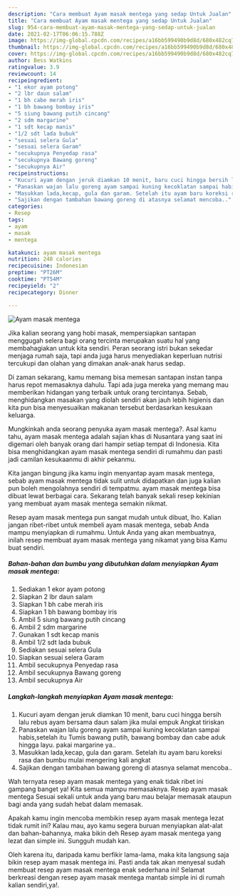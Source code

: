 ```yaml
---
description: "Cara membuat Ayam masak mentega yang sedap Untuk Jualan"
title: "Cara membuat Ayam masak mentega yang sedap Untuk Jualan"
slug: 954-cara-membuat-ayam-masak-mentega-yang-sedap-untuk-jualan
date: 2021-02-17T06:06:15.788Z
image: https://img-global.cpcdn.com/recipes/a16bb599490b9d8d/680x482cq70/ayam-masak-mentega-foto-resep-utama.jpg
thumbnail: https://img-global.cpcdn.com/recipes/a16bb599490b9d8d/680x482cq70/ayam-masak-mentega-foto-resep-utama.jpg
cover: https://img-global.cpcdn.com/recipes/a16bb599490b9d8d/680x482cq70/ayam-masak-mentega-foto-resep-utama.jpg
author: Bess Watkins
ratingvalue: 3.9
reviewcount: 14
recipeingredient:
- "1 ekor ayam potong"
- "2 lbr daun salam"
- "1 bh cabe merah iris"
- "1 bh bawang bombay iris"
- "5 siung bawang putih cincang"
- "2 sdm margarine"
- "1 sdt kecap manis"
- "1/2 sdt lada bubuk"
- "sesuai selera Gula"
- "sesuai selera Garam"
- "secukupnya Penyedap rasa"
- "secukupnya Bawang goreng"
- "secukupnya Air"
recipeinstructions:
- "Kucuri ayam dengan jeruk diamkan 10 menit, baru cuci hingga bersih lalu rebus ayam bersama daun salam jika mulai empuk Angkat tiriskan"
- "Panaskan wajan lalu goreng ayam sampai kuning kecoklatan sampai habis,setelah itu Tumis bawang putih, bawang bombay dan cabe aduk hingga layu. pakai margarine ya.."
- "Masukkan lada,kecap, gula dan garam. Setelah itu ayam baru koreksi rasa dan bumbu mulai mengering kali angkat"
- "Sajikan dengan tambahan bawang goreng di atasnya selamat mencoba.."
categories:
- Resep
tags:
- ayam
- masak
- mentega

katakunci: ayam masak mentega 
nutrition: 248 calories
recipecuisine: Indonesian
preptime: "PT26M"
cooktime: "PT54M"
recipeyield: "2"
recipecategory: Dinner

---
```



![Ayam masak mentega](https://img-global.cpcdn.com/recipes/a16bb599490b9d8d/680x482cq70/ayam-masak-mentega-foto-resep-utama.jpg)

Jika kalian seorang yang hobi masak, mempersiapkan santapan menggugah selera bagi orang tercinta merupakan suatu hal yang membahagiakan untuk kita sendiri. Peran seorang istri bukan sekedar menjaga rumah saja, tapi anda juga harus menyediakan keperluan nutrisi tercukupi dan olahan yang dimakan anak-anak harus sedap.

Di zaman  sekarang, kamu memang bisa memesan santapan instan tanpa harus repot memasaknya dahulu. Tapi ada juga mereka yang memang mau memberikan hidangan yang terbaik untuk orang tercintanya. Sebab, menghidangkan masakan yang diolah sendiri akan jauh lebih higienis dan kita pun bisa menyesuaikan makanan tersebut berdasarkan kesukaan keluarga. 



Mungkinkah anda seorang penyuka ayam masak mentega?. Asal kamu tahu, ayam masak mentega adalah sajian khas di Nusantara yang saat ini digemari oleh banyak orang dari hampir setiap tempat di Indonesia. Kita bisa menghidangkan ayam masak mentega sendiri di rumahmu dan pasti jadi camilan kesukaanmu di akhir pekanmu.

Kita jangan bingung jika kamu ingin menyantap ayam masak mentega, sebab ayam masak mentega tidak sulit untuk didapatkan dan juga kalian pun boleh mengolahnya sendiri di tempatmu. ayam masak mentega bisa dibuat lewat berbagai cara. Sekarang telah banyak sekali resep kekinian yang membuat ayam masak mentega semakin nikmat.

Resep ayam masak mentega pun sangat mudah untuk dibuat, lho. Kalian jangan ribet-ribet untuk membeli ayam masak mentega, sebab Anda mampu menyiapkan di rumahmu. Untuk Anda yang akan membuatnya, inilah resep membuat ayam masak mentega yang nikamat yang bisa Kamu buat sendiri.

<!--inarticleads1-->

##### Bahan-bahan dan bumbu yang dibutuhkan dalam menyiapkan Ayam masak mentega:

1. Sediakan 1 ekor ayam potong
1. Siapkan 2 lbr daun salam
1. Siapkan 1 bh cabe merah iris
1. Siapkan 1 bh bawang bombay iris
1. Ambil 5 siung bawang putih cincang
1. Ambil 2 sdm margarine
1. Gunakan 1 sdt kecap manis
1. Ambil 1/2 sdt lada bubuk
1. Sediakan sesuai selera Gula
1. Siapkan sesuai selera Garam
1. Ambil secukupnya Penyedap rasa
1. Ambil secukupnya Bawang goreng
1. Ambil secukupnya Air




<!--inarticleads2-->

##### Langkah-langkah menyiapkan Ayam masak mentega:

1. Kucuri ayam dengan jeruk diamkan 10 menit, baru cuci hingga bersih lalu rebus ayam bersama daun salam jika mulai empuk Angkat tiriskan
1. Panaskan wajan lalu goreng ayam sampai kuning kecoklatan sampai habis,setelah itu Tumis bawang putih, bawang bombay dan cabe aduk hingga layu. pakai margarine ya..
1. Masukkan lada,kecap, gula dan garam. Setelah itu ayam baru koreksi rasa dan bumbu mulai mengering kali angkat
1. Sajikan dengan tambahan bawang goreng di atasnya selamat mencoba..




Wah ternyata resep ayam masak mentega yang enak tidak ribet ini gampang banget ya! Kita semua mampu memasaknya. Resep ayam masak mentega Sesuai sekali untuk anda yang baru mau belajar memasak ataupun bagi anda yang sudah hebat dalam memasak.

Apakah kamu ingin mencoba membikin resep ayam masak mentega lezat tidak rumit ini? Kalau mau, ayo kamu segera buruan menyiapkan alat-alat dan bahan-bahannya, maka bikin deh Resep ayam masak mentega yang lezat dan simple ini. Sungguh mudah kan. 

Oleh karena itu, daripada kamu berfikir lama-lama, maka kita langsung saja bikin resep ayam masak mentega ini. Pasti anda tak akan menyesal sudah membuat resep ayam masak mentega enak sederhana ini! Selamat berkreasi dengan resep ayam masak mentega mantab simple ini di rumah kalian sendiri,ya!.

